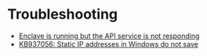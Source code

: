 # Troubleshooting

- [Enclave is running but the API service is not responding](/troubleshooting/enclave-is-running-but-the-api-service-is-not-responding)
- [KB937056: Static IP addresses in Windows do not save](/troubleshooting/static-ip-addresses-in-windows-do-not-save)